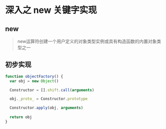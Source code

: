 # 深入之 new 关键字实现

## new

> new运算符创建一个用户定义的对象类型实例或具有构造函数的内置对象类型之一

## 初步实现

````javascript
function objectFactory() {
  var obj = new Object()

  Constructor = [].shift.call(arguments)

  obj._proto_ = Constructor.prototype

  Constructor.apply(obj, arguments)
  
  return obj
}
````